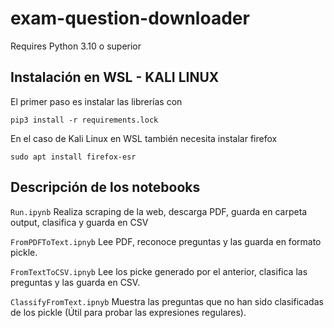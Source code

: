 # exam-question-downloader


Requires Python 3.10 o superior

## Instalación en WSL - KALI LINUX

El primer paso es instalar las librerías con 

    pip3 install -r requirements.lock

En el caso de Kali Linux en WSL también necesita instalar  firefox

    sudo apt install firefox-esr

## Descripción de los notebooks

`Run.ipynb`  Realiza scraping de la web, descarga PDF, guarda en carpeta output, clasifica y guarda en CSV

`FromPDFToText.ipnyb`  Lee PDF, reconoce preguntas y las guarda en formato pickle.

`FromTextToCSV.ipnyb`  Lee los picke generado por el anterior, clasifica las preguntas y las guarda en CSV.

`ClassifyFromText.ipnyb`  Muestra las preguntas que no han sido clasificadas de los pickle (Útil para probar las expresiones regulares).
